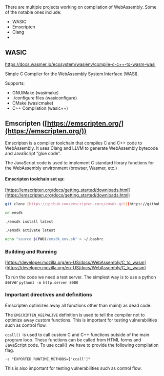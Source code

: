 There are multiple projects working on compilation of WebAssembly. Some of the notable ones include:
- WASIC
- Emscripten
- Clang
- 
## WASIC
https://docs.wasmer.io/ecosystem/wasienv/compile-c-c++-to-wasm-wasi

Simple C Compiler for the WebAssembly System Interface (WASI).

Supports:
- GNU/Make (wasimake)
- ./configure files (wasiconfigure)
- CMake (wasicmake)
- C++ Compilation (wasic++)

## Emscripten ([https://emscripten.org/](https://emscripten.org/))

Emscripten is a compiler toolchain that compiles C and C++ code to WebAssembly. It uses Clang and LLVM to generate WebAssembly bytecode and JavaScript “glue code”.

The JavaScript code is used to implement C standard library functions for the WebAssembly environment (browser, Wasmer, etc.)

#### Emscripten toolchain set up: 
[https://emscripten.org/docs/getting_started/downloads.html](https://emscripten.org/docs/getting_started/downloads.html)

```bash
git clone [https://github.com/emscripten-core/emsdk.git](https://github.com/emscripten-core/emsdk.git)

cd emsdk

./emsdk install latest

./emsdk activate latest

echo "source $(PWD)/emsdk_env.sh" > ~/.bashrc
```

### Building and Running
[https://developer.mozilla.org/en-US/docs/WebAssembly/C_to_wasm](https://developer.mozilla.org/en-US/docs/WebAssembly/C_to_wasm)

To run the code we need a test server. The simplest way is to use a python server
`python3 -m http.server 8080`

### Important directives and definitions 

Emscripten optimizes away all functions other than main() as dead code.

The `EMSCRIPTEN_KEEPALIVE` definition is used to tell the compiler not to optimize away custom functions. This is important for testing vulnerabilities such as control flow.
 
`ccall() `is used to call custom C and C++ functions outside of the main program loop. These functions can be called from HTML forms and JavaScript code. To use ccall() we have to provide the following compilation flag.

`-s "EXPORTED_RUNTIME_METHODS=['ccall']"`

This is also important for testing vulnerabilities such as control flow.
